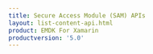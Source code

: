 ```yaml
---
title: Secure Access Module (SAM) APIs
layout: list-content-api.html
product: EMDK For Xamarin
productversion: '5.0'
---
```

















